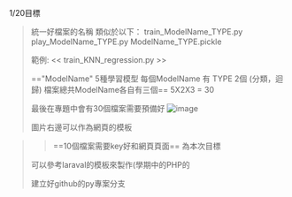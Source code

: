 1/20目標
>統一好檔案的名稱 類似於以下：
> train_ModelName_TYPE.py
> play_ModelName_TYPE.py
> ModelName_TYPE.pickle
> 
>範例: 
><< train_KNN_regression.py >>
>
>=="ModelName" 5種學習模型
>每個ModelName 有 TYPE 2個 (分類，迴歸)
>檔案總共ModelName各自有三個==
>5X2X3 = 30 
>
>最後在專題中會有30個檔案需要預備好
>![image](https://hackmd.io/_uploads/rkqfgpivyg.png)
>
>圖片右邊可以作為網頁的模板

>>==10個檔案需要key好和網頁頁面==
>>為本次目標
>
>可以參考laraval的模板來製作(學期中的PHP的
>
>
>建立好github的py專案分支
